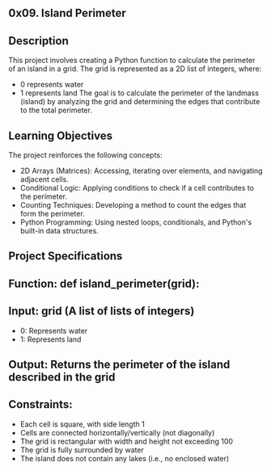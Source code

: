 ## 0x09. Island Perimeter

## Description
This project involves creating a Python function to calculate the perimeter of an island in a grid. The grid is represented as a 2D list of integers, where:

- 0 represents water
- 1 represents land
The goal is to calculate the perimeter of the landmass (island) by analyzing the grid and determining the edges that contribute to the total perimeter.

## Learning Objectives
The project reinforces the following concepts:

- 2D Arrays (Matrices): Accessing, iterating over elements, and navigating adjacent cells.
- Conditional Logic: Applying conditions to check if a cell contributes to the perimeter.
- Counting Techniques: Developing a method to count the edges that form the perimeter.
- Python Programming: Using nested loops, conditionals, and Python's built-in data structures.

## Project Specifications
## Function: def island_perimeter(grid):
## Input: grid (A list of lists of integers)
- 0: Represents water
- 1: Represents land
## Output: Returns the perimeter of the island described in the grid
## Constraints:
- Each cell is square, with side length 1
- Cells are connected horizontally/vertically (not diagonally)
- The grid is rectangular with width and height not exceeding 100
- The grid is fully surrounded by water
- The island does not contain any lakes (i.e., no enclosed water)

